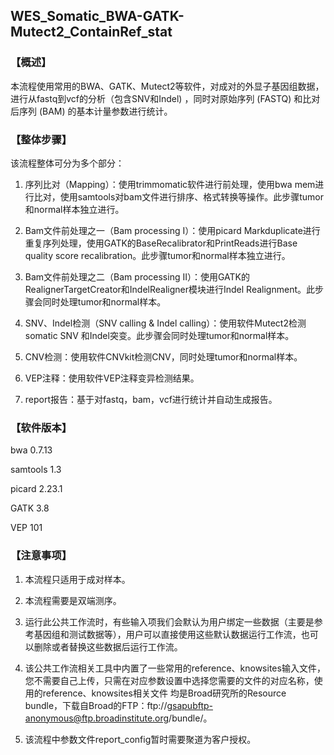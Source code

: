 ## WES\_Somatic\_BWA-GATK-Mutect2\_ContainRef\_stat

###  【概述】

本流程使用常用的BWA、GATK、Mutect2等软件，对成对的外显子基因组数据，进行从fastq到vcf的分析（包含SNV和Indel) ，同时对原始序列 (FASTQ) 和比对后序列 (BAM) 的基本计量参数进行统计。

### 【整体步骤】

该流程整体可分为多个部分：

1. 序列比对（Mapping）：使用trimmomatic软件进行前处理，使用bwa mem进行比对，使用samtools对bam文件进行排序、格式转换等操作。此步骤tumor和normal样本独立进行。

2. Bam文件前处理之一（Bam processing I）：使用picard Markduplicate进行重复序列处理，使用GATK的BaseRecalibrator和PrintReads进行Base quality score recalibration。此步骤tumor和normal样本独立进行。

3. Bam文件前处理之二（Bam processing II）：使用GATK的RealignerTargetCreator和IndelRealigner模块进行Indel Realignment。此步骤会同时处理tumor和normal样本。

4. SNV、Indel检测（SNV calling & Indel calling）：使用软件Mutect2检测somatic SNV 和Indel突变。此步骤会同时处理tumor和normal样本。

5. CNV检测：使用软件CNVkit检测CNV，同时处理tumor和normal样本。

6. VEP注释：使用软件VEP注释变异检测结果。

7. report报告：基于对fastq，bam，vcf进行统计并自动生成报告。

### 【软件版本】

bwa 0.7.13

samtools 1.3

picard 2.23.1

GATK 3.8

VEP 101
### 【注意事项】

1. 本流程只适用于成对样本。

2. 本流程需要是双端测序。

3. 运行此公共工作流时，有些输入项我们会默认为用户绑定一些数据（主要是参考基因组和测试数据等），用户可以直接使用这些默认数据运行工作流，也可以删除或者替换这些数据后运行工作流。

4. 该公共工作流相关工具中内置了一些常用的reference、knowsites输入文件，您不需要自己上传，只需在对应参数设置中选择您需要的文件的对应名称，使用的reference、knowsites相关文件 均是Broad研究所的Resource bundle，下载自Broad的FTP：ftp://gsapubftp-anonymous@ftp.broadinstitute.org/bundle/。

5. 该流程中参数文件report_config暂时需要聚道为客户授权。
